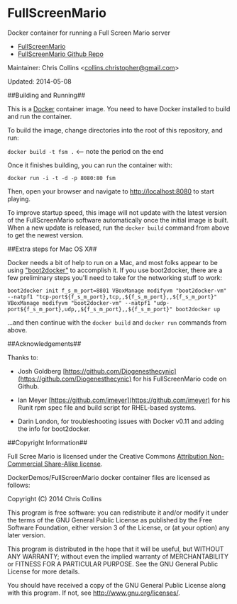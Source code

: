 FullScreenMario
===============

Docker container for running a Full Screen Mario server

* [FullScreenMario](http://www.fullscreenmario.com/)
* [FullScreenMario Github Repo](https://github.com/Diogenesthecynic/FullScreenMario)

Maintainer: Chris Collins \<collins.christopher@gmail.com\>

Updated: 2014-05-08

##Building and Running##

This is a [Docker](http://docker.io) container image.  You need to have Docker installed to build and run the container.

To build the image, change directories into the root of this repository, and run:

`docker build -t fsm .`  <-- note the period on the end

Once it finishes building, you can run the container with:

`docker run -i -t -d -p 8080:80 fsm`

Then, open your browser and navigate to [http://localhost:8080](http://localhost:8080) to start playing.

To improve startup speed, this image will not update with the latest version of the FullScreenMario software automatically once the initial image is built.  When a new update is released, run the `docker build` command from above to get the newest version.

##Extra steps for Mac OS X##

Docker needs a bit of help to run on a Mac, and most folks appear to be using ["boot2docker"](http://boot2docker.io/) to accomplish it.  If you use boot2docker, there are a few preliminary steps you'll need to take for the networking stuff to work:

`boot2docker init
f_s_m_port=8801
VBoxManage modifyvm "boot2docker-vm" --natpf1 "tcp-port${f_s_m_port},tcp,,${f_s_m_port},,${f_s_m_port}"
VBoxManage modifyvm "boot2docker-vm" --natpf1 "udp-port${f_s_m_port},udp,,${f_s_m_port},,${f_s_m_port}"
boot2docker up`

...and then continue with the `docker build` and `docker run` commands from above.

##Acknowledgements##

Thanks to:

* Josh Goldberg [https://github.com/Diogenesthecynic](https://github.com/Diogenesthecynic) for his FullScreenMario code on Github.

* Ian Meyer [https://github.com/imeyer](https://github.com/imeyer) for his Runit rpm spec file and build script for RHEL-based systems.

* Darin London, for troubleshooting issues with Docker v0.11 and adding the info for boot2docker.

##Copyright Information##

Full Scree Mario is licensed under the Creative Commons [Attribution Non-Commercial Share-Alike license](http://creativecommons.org/licenses/by-nc-sa/3.0/).  

DockerDemos/FullScreenMario docker container files are licensed as follows:

Copyright (C) 2014 Chris Collins

This program is free software: you can redistribute it and/or modify it under the terms of the GNU General Public License as published by the Free Software Foundation, either version 3 of the License, or (at your option) any later version.

This program is distributed in the hope that it will be useful, but WITHOUT ANY WARRANTY; without even the implied warranty of MERCHANTABILITY or FITNESS FOR A PARTICULAR PURPOSE. See the GNU General Public License for more details.

You should have received a copy of the GNU General Public License along with this program. If not, see http://www.gnu.org/licenses/.
